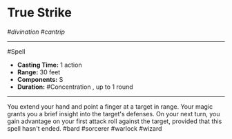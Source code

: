 # True Strike
*#divination #cantrip*
___ 
#Spell
- **Casting Time:** 1 action
- **Range:** 30 feet
- **Components:** S
- **Duration:** #Concentration , up to 1 round
---
You extend your hand and point a finger at a target in range. Your magic grants you a brief insight into the target's defenses. On your next turn, you gain advantage on your first attack roll against the target, provided that this spell hasn't ended.
#bard
#sorcerer
#warlock
#wizard